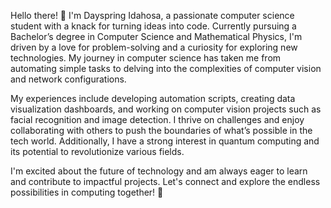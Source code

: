 Hello there! 👋 I'm Dayspring Idahosa, a passionate computer science student with a knack for turning ideas into code. Currently pursuing a Bachelor’s degree in Computer Science and Mathematical Physics, I'm driven by a love for problem-solving and a curiosity for exploring new technologies. My journey in computer science has taken me from automating simple tasks to delving into the complexities of computer vision and network configurations.

My experiences include developing automation scripts, creating data visualization dashboards, and working on computer vision projects such as facial recognition and image detection. I thrive on challenges and enjoy collaborating with others to push the boundaries of what’s possible in the tech world. Additionally, I have a strong interest in quantum computing and its potential to revolutionize various fields.

I'm excited about the future of technology and am always eager to learn and contribute to impactful projects. Let's connect and explore the endless possibilities in computing together! 🌟
